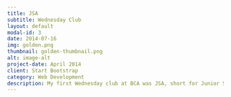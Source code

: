 ```yaml
---
title: JSA
subtitle: Wednesday Club
layout: default
modal-id: 3
date: 2014-07-16
img: golden.png
thumbnail: golden-thumbnail.png
alt: image-alt
project-date: April 2014
client: Start Bootstrap
category: Web Development
description: My first Wednesday club at BCA was JSA, short for Junior Statesmen of America. 
---
```

